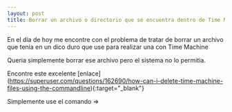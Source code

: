 ```yaml
---
layout: post
title: Borrar un archivo o directorio que se encuentra dentro de Time Machine
---
```



En el día de hoy me encontre con el problema de tratar de borrar un archivo que tenia en un dico duro que use para realizar una con Time Machine

Queria simplemente borrar ese archivo pero el sistema no lo permitia.

Encontre este excelente [enlace] (https://superuser.com/questions/162690/how-can-i-delete-time-machine-files-using-the-commandline){:target="_blank"}

Simplemente use el comando => 

